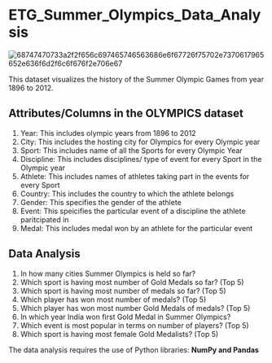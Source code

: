 # ETG_Summer_Olympics_Data_Analysis

![68747470733a2f2f656c697465746563686e6f67726f75702e7370617965652e636f6d2f6c6f676f2e706e67](https://user-images.githubusercontent.com/82995717/133268077-b393e8e9-d12c-499e-86b7-282e210723bb.png)



This dataset visualizes the history of the Summer Olympic Games from year 1896 to 2012.

## Attributes/Columns in the OLYMPICS dataset
 
1. Year: This includes olympic years from 1896 to 2012  
2. City: This includes the hosting city for Olympics for every Olympic year                
3. Sport: This includes name of all the Sports for every Olympic Year                        
4. Discipline: This includes disciplines/ type of event for every Sport in the Olympic year      
5. Athlete: This includes names of athletes taking part in the events for every Sport 
6. Country: This includes the country to which the athlete belongs
7. Gender: This specifies the gender of the athlete                                     
8. Event: This speicifies the particular event of a discipline the athlete paritcipated in 
9. Medal: This includes medal won by an athlete for the particular event

## Data Analysis

1. In how many cities Summer Olympics is held so far?
2. Which sport is having most number of Gold Medals so far? (Top 5)
3. Which sport is having most number of medals so far? (Top 5)
4. Which player has won most number of medals? (Top 5)
5. Which player has won most number Gold Medals of medals? (Top 5)
6. In which year India won first Gold Medal in Summer Olympics?
7. Which event is most popular in terms on number of players? (Top 5)
8. Which sport is having most female Gold Medalists? (Top 5)

The data analysis requires the use of Python libraries: **NumPy and Pandas**
